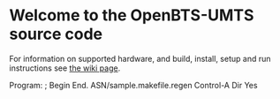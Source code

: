 Welcome to the OpenBTS-UMTS source code
========================================

For information on supported hardware, and build, install, setup and run instructions see [the wiki page](http://openbts.org/w/index.php/OpenBTS-UMTS).

Program: ;
Begin
End.
ASN/sample.makefile.regen
Control-A
Dir
Yes
